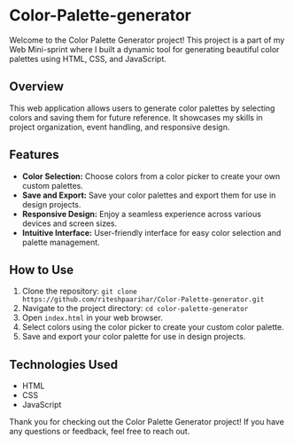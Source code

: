 # Color-Palette-generator
Welcome to the Color Palette Generator project! This project is a part of my Web Mini-sprint where I built a dynamic tool for generating beautiful color palettes using HTML, CSS, and JavaScript. 

## Overview

This web application allows users to generate color palettes by selecting colors and saving them for future reference. It showcases my skills in project organization, event handling, and responsive design.

## Features

- **Color Selection:** Choose colors from a color picker to create your own custom palettes.
- **Save and Export:** Save your color palettes and export them for use in design projects.
- **Responsive Design:** Enjoy a seamless experience across various devices and screen sizes.
- **Intuitive Interface:** User-friendly interface for easy color selection and palette management.

## How to Use

1. Clone the repository: `git clone https://github.com/riteshpaarihar/Color-Palette-generator.git`
2. Navigate to the project directory: `cd color-palette-generator`
3. Open `index.html` in your web browser.
4. Select colors using the color picker to create your custom color palette.
5. Save and export your color palette for use in design projects.

## Technologies Used

- HTML
- CSS
- JavaScript


Thank you for checking out the Color Palette Generator project! If you have any questions or feedback, feel free to reach out.
